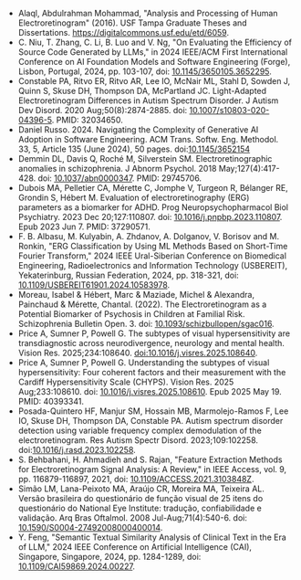 * Alaql, Abdulrahman Mohammad, "Analysis and Processing of Human Electroretinogram" (2016). USF Tampa Graduate Theses and Dissertations.
https://digitalcommons.usf.edu/etd/6059.
* C. Niu, T. Zhang, C. Li, B. Luo and V. Ng, "On Evaluating the Efficiency of Source Code Generated by LLMs," in 2024 IEEE/ACM First International Conference on AI Foundation Models and Software Engineering (Forge), Lisbon, Portugal, 2024, pp. 103-107, doi: [10.1145/3650105.3652295](https://doi.ieeecomputersociety.org/10.1145/3650105.3652295).
* Constable PA, Ritvo ER, Ritvo AR, Lee IO, McNair ML, Stahl D, Sowden J, Quinn S, Skuse DH, Thompson DA, McPartland JC. Light-Adapted Electroretinogram Differences in Autism Spectrum Disorder. J Autism Dev Disord. 2020 Aug;50(8):2874-2885. doi: [10.1007/s10803-020-04396-5](https://doi.org/10.1007/s10803-020-04396-5). PMID: 32034650.
* Daniel Russo. 2024. Navigating the Complexity of Generative AI Adoption in Software Engineering. ACM Trans. Softw. Eng. Methodol. 33, 5, Article 135 (June 2024), 50 pages. doi:[10.1145/3652154](https://doi.org/10.1145/3652154)
* Demmin DL, Davis Q, Roché M, Silverstein SM. Electroretinographic anomalies in schizophrenia. J Abnorm Psychol. 2018 May;127(4):417-428. doi: [10.1037/abn0000347](https://doi.org/10.1037/abn0000347). PMID: 29745706.
* Dubois MA, Pelletier CA, Mérette C, Jomphe V, Turgeon R, Bélanger RE, Grondin S, Hébert M. Evaluation of electroretinography (ERG) parameters as a biomarker for ADHD. Prog Neuropsychopharmacol Biol Psychiatry. 2023 Dec 20;127:110807. doi: [10.1016/j.pnpbp.2023.110807](https://doi.org/10.1016/j.pnpbp.2023.110807). Epub 2023 Jun 7. PMID: 37290571.
* F. B. Albasu, M. Kulyabin, A. Zhdanov, A. Dolganov, V. Borisov and M. Ronkin, "ERG Classification by Using ML Methods Based on Short-Time Fourier Transform," 2024 IEEE Ural-Siberian Conference on Biomedical Engineering, Radioelectronics and Information Technology (USBEREIT), Yekaterinburg, Russian Federation, 2024, pp. 318-321, doi: [10.1109/USBEREIT61901.2024.10583978](https://doi.org/10.1109/USBEREIT61901.2024.10583978).
* Moreau, Isabel & Hébert, Marc & Maziade, Michel & Alexandra, Painchaud & Mérette, Chantal. (2022). The Electroretinogram as a Potential Biomarker of Psychosis in Children at Familial Risk. Schizophrenia Bulletin Open. 3. doi: [10.1093/schizbullopen/sgac016](https://doi.org/10.1093/schizbullopen/sgac016).
* Price A, Sumner P, Powell G. The subtypes of visual hypersensitivity are transdiagnostic across neurodivergence, neurology and mental health. Vision Res. 2025;234:108640. [doi:10.1016/j.visres.2025.108640](https://doi.org/10.1016/j.visres.2025.108640).
* Price A, Sumner P, Powell G. Understanding the subtypes of visual hypersensitivity: Four coherent factors and their measurement with the Cardiff Hypersensitivity Scale (CHYPS). Vision Res. 2025 Aug;233:108610. doi: [10.1016/j.visres.2025.108610](https://doi.org/10.1016/j.visres.2025.108610). Epub 2025 May 19. PMID: 40393341.
* Posada-Quintero HF, Manjur SM, Hossain MB, Marmolejo-Ramos F, Lee IO, Skuse DH, Thompson DA, Constable PA. Autism spectrum disorder detection using variable frequency complex demodulation of the electroretinogram. Res Autism Spectr Disord. 2023;109:102258. doi:[10.1016/j.rasd.2023.102258](https://doi.org/10.1016/j.rasd.2023.102258).
* S. Behbahani, H. Ahmadieh and S. Rajan, "Feature Extraction Methods for Electroretinogram Signal Analysis: A Review," in IEEE Access, vol. 9, pp. 116879-116897, 2021, doi: [10.1109/ACCESS.2021.3103848Z](https://doi.org/10.1109/ACCESS.2021.3103848).
* Simão LM, Lana-Peixoto MA, Araújo CR, Moreira MA, Teixeira AL. Versão brasileira do questionário de função visual de 25 itens do questionário do National Eye Institute: tradução, confiabilidade e validação. Arq Bras Oftalmol. 2008 Jul-Aug;71(4):540-6. doi: [10.1590/S0004-27492008000400014](https://doi.org/10.1590/S0004-27492008000400014).
* Y. Feng, "Semantic Textual Similarity Analysis of Clinical Text in the Era of LLM," 2024 IEEE Conference on Artificial Intelligence (CAI), Singapore, Singapore, 2024, pp. 1284-1289, doi: [10.1109/CAI59869.2024.00227](https://doi.org/10.1109/CAI59869.2024.00227).

